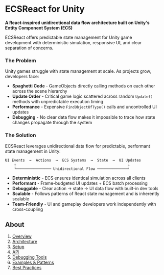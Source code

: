 # ECSReact for Unity

**A React-inspired unidirectional data flow architecture built on Unity's Entity Component System (ECS)**

ECSReact offers predictable state management for Unity game development with deterministic simulation, responsive UI, and clear separation of concerns.

### The Problem

Unity games struggle with state management at scale. As projects grow, developers face:

* **Spaghetti Code** - GameObjects directly calling methods on each other across the scene hierarchy
* **Update Order** - Critical game logic scattered across random `Update()` methods with unpredictable execution timing
* **Performance** - Expensive `FindObjectOfType()` calls and uncontrolled UI updates
* **Debugging** - No clear data flow makes it impossible to trace how state changes propagate through the system

### The Solution

ECSReact leverages unidirectional data flow for predictable, performant state management in Unity:

```
UI Events  →  Actions  →  ECS Systems  →  State  →  UI Updates
    ↑                                                   ↓
    └──────────────── Unidirectional Flow ──────────────┘
```

* **Deterministic** - ECS ensures identical simulation across all clients
* **Performant** - Frame-budgeted UI updates + ECS batch processing
* **Debuggable** - Clear action → state → UI data flow with built-in dev tools
* **Scalable** - Follows patterns of React state management and is inherently scalable
* **Team-Friendly** - UI and gameplay developers work independently with cross-coupling

## About

1. [Overview](Documentation/Overview.md)
2. [Architecture](Documentation/Architecture.md)
3. [Setup](Documentation/Setup.md)
4. [API](Documentation/API.md)
5. [Debugging Tools](Documentation/Debugging.md)
6. [Examples & Patterns](Documentation/Examples.md)
7. [Best Practices](Documentation/BestPractices.md)
